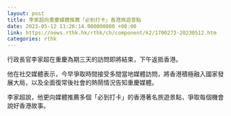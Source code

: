 ```yaml
---
layout: post
title: 李家超向重慶媒體推薦「必到打卡」香港旅遊景點
date: 2023-05-12 11:26:14.000000000 +08:00
link: https://news.rthk.hk/rthk/ch/component/k2/1700273-20230512.htm
categories: rthk
---
```


行政長官李家超在重慶為期三天的訪問即將結束，下午返抵香港。

他在社交媒體表示，今早爭取時間接受多間當地媒體訪問，將香港積極融入國家發展大局，以及全面復常後社會的熱鬧情況告知重慶媒體。

李家超說，他更向媒體推薦多個「必到打卡」的香港著名旅遊景點，爭取每個機會說好香港故事。
